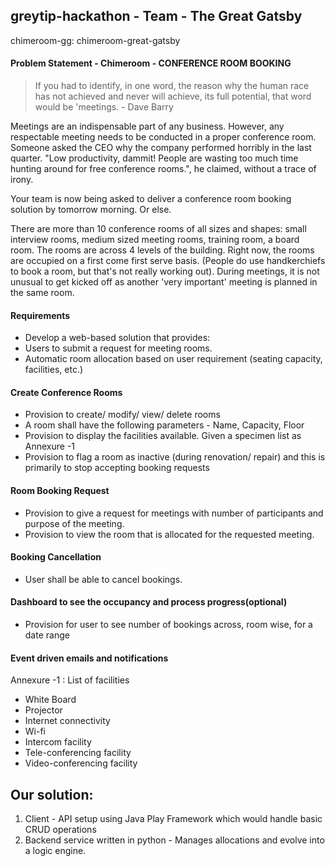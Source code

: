 ## greytip-hackathon - Team - The Great Gatsby
chimeroom-gg: chimeroom-great-gatsby

#### Problem Statement - Chimeroom - CONFERENCE ROOM BOOKING

> If you had to identify, in one word, the reason why the human race has not achieved and never will achieve, its full potential, that word would be 'meetings. - Dave Barry

Meetings are an indispensable part of any business. However, any respectable meeting needs to be conducted in a proper conference room. Someone asked the CEO why the company performed horribly in the last quarter. "Low productivity, dammit! People are wasting too much time hunting around for free conference rooms.", he claimed, without a trace of irony.

Your team is now being asked to deliver a conference room booking solution by tomorrow morning. Or else.

There are more than 10 conference rooms of all sizes and shapes: small interview rooms, medium sized meeting rooms, training room, a board room. The rooms are across 4 levels of the building. Right now, the rooms are occupied on a first come first serve basis. (People do use handkerchiefs to book a room, but that's not really working out). During meetings, it is not unusual to get kicked off as another 'very important' meeting is planned in the same room.

#### Requirements

 - Develop a web-based solution that provides:
 - Users to submit a request for meeting rooms.
 - Automatic room allocation based on user requirement (seating capacity, facilities, etc.)

#### Create Conference Rooms
 - Provision to create/ modify/ view/ delete rooms
 - A room shall have the following parameters - Name, Capacity, Floor
 - Provision to display the facilities available. Given a specimen list as Annexure -1
 - Provision to flag a room as inactive (during renovation/ repair) and this is primarily to stop accepting booking requests

#### Room Booking Request
 - Provision to give a request for meetings with number of participants and purpose of the meeting.
 - Provision to view the room that is allocated for the requested meeting.

#### Booking Cancellation
 - User shall be able to cancel bookings.

#### Dashboard to see the occupancy and process progress(optional)
 - Provision for user to see number of bookings across, room wise, for a date range
#### Event driven emails and notifications

Annexure -1 : List of facilities

 - White Board 
 - Projector 
 - Internet connectivity 
 - Wi-fi 
 - Intercom facility 
 - Tele-conferencing facility 
 - Video-conferencing facility

## Our solution:

1. Client - API setup using Java Play Framework which would handle basic CRUD operations
2. Backend service written in python - Manages allocations and evolve into a logic engine.
